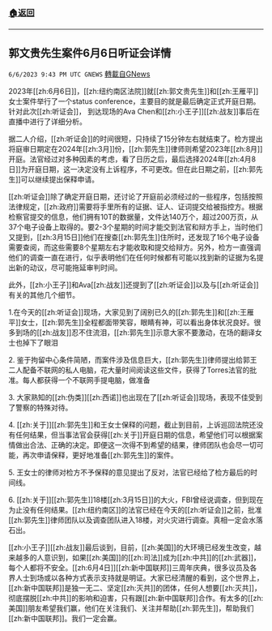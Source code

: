 ###  [:house:返回](README.md)
---


## 郭文贵先生案件6月6日听证会详情
`6/6/2023 9:43 PM UTC GNEWS` [轉載自GNews](https://gnews.org/articles/1363331)

2023年[[zh:6月6日]]，[[zh:纽约南区法院]]就[[zh:郭文贵先生]]和[[zh:王雁平]]女士案件举行了一个status conference，主要目的就是最后确定正式开庭日期。针对此次[[zh:听证会]]， 到达现场的Ava  Chen和[[zh:小王子]][[zh:战友]]事后在直播中进行了详细分析。

据二人介绍，[[zh:听证会]]的时间很短，只持续了15分钟左右就结束了。检方提出将庭审日期定在2024年[[zh:3月]]份，[[zh:郭先生]]律师则希望2023年[[zh:8月]]开庭。法官经过对多种因素的考虑，看了日历之后，最后选择2024年[[zh:4月8日]]为开庭日期，这一决定没有上诉程序，不可更改。但在此日期之前，[[zh:郭先生]]可以继续提出保释申请。

[[zh:听证会]]除了确定开庭日期，还讨论了开庭前必须经过的一些程序，包括按照法律规定，[[zh:政府]]需要将手里所有的证据、证人、证词提交给被指控方。根据检察官提交的信息，他们拥有10T的数据量，文件达140万个，超过200万页，从37个电子设备上取得的。要2-3个星期的时间才能交到法官和辩方手上，当时他们又提到，[[zh:3月15日]]他们在搜查[[zh:郭先生]]住所时，还发现了16个电子设备需要查阅，而这些需要8个星期左右才能收取和提交给辩方。另外，检方一直强调他们的调查一直在进行，似乎表明他们在任何时候都有可能以找到新的证据为名提出新的动议，尽可能拖延审判时间。

此外，[[zh:小王子]]和Ava[[zh:战友]]还提到了[[zh:听证会]]以及与[[zh:听证会]]有关的其他几个细节。

1.在今天的[[zh:听证会]]现场，大家见到了阔别已久的[[zh:郭先生]]和[[zh:王雁平]]女士，[[zh:郭先生]]全程都面带笑容，眼睛有神，可以看出身体状况良好。很多到场的[[zh:战友]]忍不住流泪，[[zh:郭先生]]示意大家不要激动，在场的翻译女士也掉下了眼泪

2\. 鉴于拘留中心条件简陋，而案件涉及信息巨大，[[zh:郭先生]]律师提出给郭王二人配备不联网的私人电脑，花大量时间阅读这些文件，获得了Torres法官的批准。每人都获得一个不联网手提电脑，做准备

3\. 大家熟知的[[zh:伪类]][[zh:西诺]]也出现在了[[zh:听证会]]现场，表现不佳受到了警察的特殊对待。

4\. [[zh:关于]][[zh:郭先生]]和王女士保释的问题，截止到目前，上诉巡回法院还没有任何结果，但当事法官会获得[[zh:关于]]开庭日期的信息，希望他们可以根据案情做出合法、正确的决定。即便这一次得不到希望的结果，律师团队也会尽一切可能，再次申请保释，更好地准备[[zh:郭先生]]的案件。

5\. 王女士的律师对检方不予保释的意见提出了反对，法官已经给了检方最后的时间线。

6\.  [[zh:关于]][[zh:郭先生]]18楼[[zh:3月15日]]的大火，FBI曾经说调查，但到现在为止没有任何结果。[[zh:纽约南区]]的法官已经在今天的[[zh:听证会]]之前，批准[[zh:郭先生]]律师团队以及调查团队进入18楼，对火灾进行调查。真相一定会水落石出。

[[zh:小王子]][[zh:战友]]最后谈到，目前，[[zh:美国]]的大环境已经发生改变，越来越多的人意识到，如果[[zh:美国]]的[[zh:司法]]成为[[zh:中共]]的[[zh:武器]]，每个人都将不安全。[[zh:6月4日]][[zh:新中国联邦]]三周年庆典，很多议员及各界人士到场或以各种方式表示支持就是明证。大家已经清醒的看到，这个世界上，[[zh:新中国联邦]]是独一无二、坚定[[zh:灭共]]的团体，任何人想要[[zh:灭共]]，彻底摆脱[[zh:中共]]的影响和迫害，只有跟[[zh:新中国联邦]]合作。有太多的[[zh:美国]]朋友希望我们赢，他们在关注我们、关注并帮助[[zh:郭先生]]，帮助我们[[zh:新中国联邦]]。我们一定会赢。
